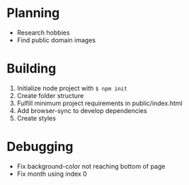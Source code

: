 # Planning

- Research hobbies
- Find public domain images

# Building

1. Initialize node project with `$ npm init`
1. Create folder structure
1. Fulfill minimum project requirements in public/index.html
1. Add browser-sync to develop dependencies
1. Create styles

# Debugging

- Fix background-color not reaching bottom of page
- Fix month using index 0
